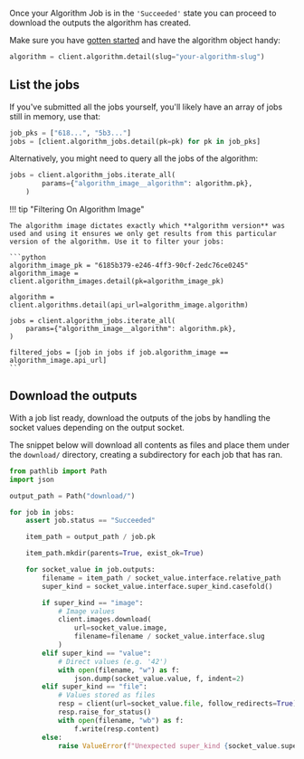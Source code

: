 Once your Algorithm Job is in the `'Succeeded'` state you can proceed to download the outputs the algorithm has created.

Make sure you have [gotten started](../../getting-started.md) and have the algorithm object handy:

```python
algorithm = client.algorithm.detail(slug="your-algorithm-slug")
```

## List the jobs

If you've submitted all the jobs yourself, you'll likely have an array of jobs still in memory, use that:

```python
job_pks = ["618...", "5b3..."]
jobs = [client.algorithm_jobs.detail(pk=pk) for pk in job_pks]
```

Alternatively, you might need to query all the jobs of the algorithm:

```python
jobs = client.algorithm_jobs.iterate_all(
        params={"algorithm_image__algorithm": algorithm.pk},
    )
```

!!! tip "Filtering On Algorithm Image"

    The algorithm image dictates exactly which **algorithm version** was used and using it ensures we only get results from this particular version of the algorithm. Use it to filter your jobs:

    ```python
    algorithm_image_pk = "6185b379-e246-4ff3-90cf-2edc76ce0245"
    algorithm_image = client.algorithm_images.detail(pk=algorithm_image_pk)

    algorithm = client.algorithms.detail(api_url=algorithm_image.algorithm)

    jobs = client.algorithm_jobs.iterate_all(
        params={"algorithm_image__algorithm": algorithm.pk},
    )

    filtered_jobs = [job in jobs if job.algorithm_image == algorithm_image.api_url]
    ```


## Download the outputs

With a job list ready, download the outputs of the jobs by handling the socket values depending on the output socket.

The snippet below will download all contents as files and place them under the `download/` directory, creating a subdirectory for each job that has ran.

```python
from pathlib import Path
import json

output_path = Path("download/")

for job in jobs:
    assert job.status == "Succeeded"

    item_path = output_path / job.pk

    item_path.mkdir(parents=True, exist_ok=True)

    for socket_value in job.outputs:
        filename = item_path / socket_value.interface.relative_path
        super_kind = socket_value.interface.super_kind.casefold()

        if super_kind == "image":
            # Image values
            client.images.download(
                url=socket_value.image,
                filename=filename / socket_value.interface.slug
            )
        elif super_kind == "value":
            # Direct values (e.g. '42')
            with open(filename, "w") as f:
                json.dump(socket_value.value, f, indent=2)
        elif super_kind == "file":
            # Values stored as files
            resp = client(url=socket_value.file, follow_redirects=True)
            resp.raise_for_status()
            with open(filename, "wb") as f:
                f.write(resp.content)
        else:
            raise ValueError(f"Unexpected super_kind {socket_value.super_kind}")
```
